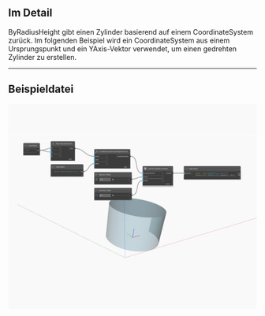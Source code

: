 ## Im Detail
ByRadiusHeight gibt einen Zylinder basierend auf einem CoordinateSystem zurück. Im folgenden Beispiel wird ein CoordinateSystem aus einem Ursprungspunkt und ein YAxis-Vektor verwendet, um einen gedrehten Zylinder zu erstellen.
___
## Beispieldatei

![ByRadiusHeight](./Autodesk.DesignScript.Geometry.Cylinder.ByRadiusHeight_img.jpg)

